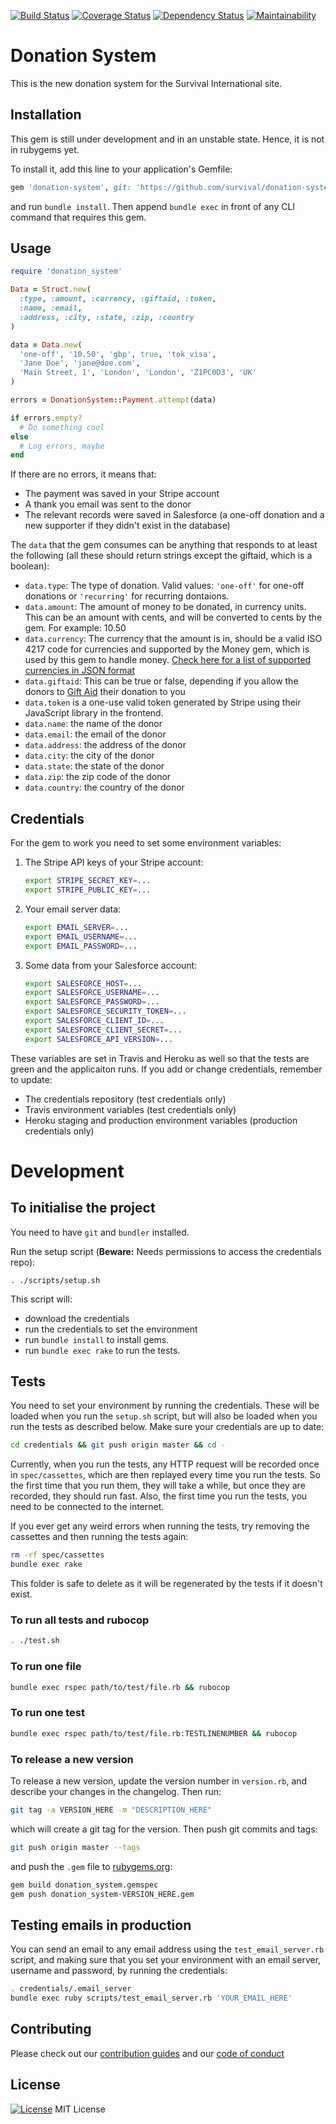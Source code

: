 [![Build Status](https://travis-ci.org/survival/donation-system.svg?branch=master)](https://travis-ci.org/survival/donation-system)
[![Coverage Status](https://coveralls.io/repos/github/survival/donation-system/badge.svg)](https://coveralls.io/github/survival/donation-system)
[![Dependency Status](https://gemnasium.com/badges/github.com/survival/donation-system.svg)](https://gemnasium.com/github.com/survival/donation-system)
[![Maintainability](https://api.codeclimate.com/v1/badges/2ec16c0232fcd70d732a/maintainability)](https://codeclimate.com/github/survival/donation-system/maintainability)


# Donation System

This is the new donation system for the Survival International site.


## Installation

This gem is still under development and in an unstable state.
Hence, it is not in rubygems yet.

To install it, add this line to your application's Gemfile:

```ruby
gem 'donation-system', git: 'https://github.com/survival/donation-system'
```

and run `bundle install`. Then append `bundle exec` in front of any CLI command that requires this gem.


## Usage

```ruby
require 'donation_system'

Data = Struct.new(
  :type, :amount, :currency, :giftaid, :token,
  :name, :email,
  :address, :city, :state, :zip, :country
)

data = Data.new(
  'one-off', '10.50', 'gbp', true, 'tok_visa',
  'Jane Doe', 'jane@doe.com',
  'Main Street, 1', 'London', 'London', 'Z1PC0D3', 'UK'
)

errors = DonationSystem::Payment.attempt(data)

if errors.empty?
  # Do something cool
else
  # Log errors, maybe
end
```

If there are no errors, it means that:
* The payment was saved in your Stripe account
* A thank you email was sent to the donor
* The relevant records were saved in Salesforce (a one-off donation and a new supporter if they didn't exist in the database)

The `data` that the gem consumes can be anything that responds to at least the following (all these should return strings except the giftaid, which is a boolean):

* `data.type`: The type of donation. Valid values: `'one-off'` for one-off donations or `'recurring'` for recurring dontaions.
* `data.amount`: The amount of money to be donated, in currency units. This can be an amount with cents, and will be converted to cents by the gem. For example: 10.50
* `data.currency`: The currency that the amount is in, should be a valid ISO 4217 code for currencies and supported by the Money gem, which is used by this gem to handle money. [Check here for a list of supported currencies in JSON format](https://github.com/RubyMoney/money/tree/e2773f7859b268965fa003e2630ed58e7e96ac58/config)
* `data.giftaid`: This can be true or false, depending if you allow the donors to [Gift Aid](https://en.wikipedia.org/wiki/Gift_Aid) their donation to you
* `data.token` is a one-use valid token generated by Stripe using their JavaScript library in the frontend.
* `data.name`: the name of the donor
* `data.email`: the email of the donor
* `data.address`: the address of the donor
* `data.city`: the city of the donor
* `data.state`: the state of the donor
* `data.zip`: the zip code of the donor
* `data.country`: the country of the donor


## Credentials

For the gem to work you need to set some environment variables:

1. The Stripe API keys of your Stripe account:

    ```bash
    export STRIPE_SECRET_KEY=...
    export STRIPE_PUBLIC_KEY=...
    ```

1. Your email server data:

    ```bash
    export EMAIL_SERVER=...
    export EMAIL_USERNAME=...
    export EMAIL_PASSWORD=...
    ```

1. Some data from your Salesforce account:

    ```bash
    export SALESFORCE_HOST=...
    export SALESFORCE_USERNAME=...
    export SALESFORCE_PASSWORD=...
    export SALESFORCE_SECURITY_TOKEN=...
    export SALESFORCE_CLIENT_ID=...
    export SALESFORCE_CLIENT_SECRET=...
    export SALESFORCE_API_VERSION=...
    ```

These variables are set in Travis and Heroku as well so that the tests are green and the applicaiton runs. If you add or change credentials, remember to update:

* The credentials repository (test credentials only)
* Travis environment variables (test credentials only)
* Heroku staging and production environment variables (production credentials only)

# Development


## To initialise the project

You need to have `git` and `bundler` installed.

Run the setup script (**Beware:** Needs permissions to access the credentials repo):

```
. ./scripts/setup.sh
```

This script will:
* download the credentials
* run the credentials to set the environment
* run `bundle install` to install gems.
* run `bundle exec rake` to run the tests.


## Tests

You need to set your environment by running the credentials. These will be loaded when you run the `setup.sh` script, but will also be loaded when you run the tests as described below. Make sure your credentials are up to date:

```bash
cd credentials && git push origin master && cd -
```

Currently, when you run the tests, any HTTP request will be recorded once in `spec/cassettes`, which are then replayed every time you run the tests. So the first time that you run them, they will take a while, but once they are recorded, they should run fast. Also, the first time you run the tests, you need to be connected to the internet.

If you ever get any weird errors when running the tests, try removing the cassettes and then running the tests again:

```bash
rm -rf spec/cassettes
bundle exec rake
```

This folder is safe to delete as it will be regenerated by the tests if it doesn't exist.


### To run all tests and rubocop

```bash
. ./test.sh
```


### To run one file


```bash
bundle exec rspec path/to/test/file.rb && rubocop
```


### To run one test

```bash
bundle exec rspec path/to/test/file.rb:TESTLINENUMBER && rubocop
```


### To release a new version


To release a new version, update the version number in `version.rb`, and describe your changes in the changelog. Then run:

```bash
git tag -a VERSION_HERE -m "DESCRIPTION_HERE"
```

which will create a git tag for the version. Then push git commits and tags:

```bash
git push origin master --tags
```

and push the `.gem` file to [rubygems.org](https://rubygems.org):

```bash
gem build donation_system.gemspec
gem push donation_system-VERSION_HERE.gem
```


## Testing emails in production

You can send an email to any email address using the `test_email_server.rb` script, and making sure that you set your environment with an email server, username and password, by running the credentials:

```bash
. credentials/.email_server
bundle exec ruby scripts/test_email_server.rb 'YOUR_EMAIL_HERE'
```


## Contributing

Please check out our [contribution guides](https://github.com/survival/contributing-guides) and our [code of conduct](https://github.com/survival/contributing-guides/blob/master/code-of-conduct.md)


## License

[![License](https://img.shields.io/badge/mit-license-green.svg?style=flat)](https://opensource.org/licenses/mit)
MIT License
